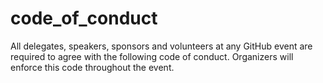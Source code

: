 # code_of_conduct
All delegates, speakers, sponsors and volunteers at any GitHub event are required to agree with the following code of conduct. Organizers will enforce this code throughout the event.
